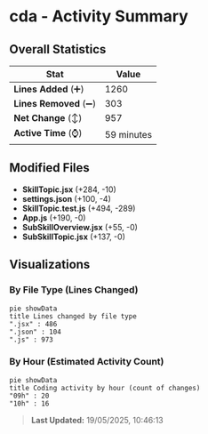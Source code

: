 # cda - Activity Summary 

## Overall Statistics

| Stat                   | Value                                                             |
| ---------------------- | ----------------------------------------------------------------- |
| **Lines Added** (➕)   | 1260                                          |
| **Lines Removed** (➖) | 303                                        |
| **Net Change** (↕)    | 957                |
| **Active Time** (⌚)   | 59 minutes |


## Modified Files
- **SkillTopic.jsx** (+284, -10)
- **settings.json** (+100, -4)
- **SkillTopic.test.js** (+494, -289)
- **App.js** (+190, -0)
- **SubSkillOverview.jsx** (+55, -0)
- **SubSkillTopic.jsx** (+137, -0)

## Visualizations

### By File Type (Lines Changed)

```mermaid
pie showData
title Lines changed by file type
".jsx" : 486
".json" : 104
".js" : 973
```

### By Hour (Estimated Activity Count)

```mermaid
pie showData
title Coding activity by hour (count of changes)
"09h" : 20
"10h" : 16
```


> **Last Updated:** 19/05/2025, 10:46:13